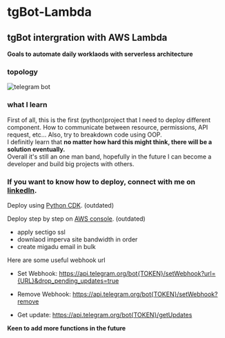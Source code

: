 
# tgBot-Lambda

## tgBot intergration with AWS Lambda

**Goals to automate daily worklaods with serverless architecture**

### topology

![telegram bot](https://user-images.githubusercontent.com/95681896/231325036-f752fc95-3a95-4c3d-ad6c-27896572cd43.jpg)

### what I learn
  First of all, this is the first (python)project that I need to deploy different component. How to communicate between resource, permissions, API request, etc... Also, try to breakdown code using OOP.  
  I definitly learn that **no matter how hard this might think, there will be a solution eventually.**  
  Overall it's still an one man band, hopefully in the future I can become a developer and build big projects with others.  


### If you want to know how to deploy, connect with me on [linkedIn](https://www.linkedin.com/in/potawian1998/).

Deploy using [Python CDK](https://github.com/polo871209/tgBot-Lambda/tree/aws-cdk). (outdated)

Deploy step by step on [AWS console](https://github.com/polo871209/tgBot-Lambda/blob/main/deploy.md). (outdated)

- apply sectigo ssl
- downlaod imperva site bandwidth in order
- create migadu email in bulk

Here are some useful webhook url

- Set Webhook:
https://api.telegram.org/bot{TOKEN}/setWebhook?url={URL}&drop_pending_updates=true

- Remove Webhook:
https://api.telegram.org/bot{TOKEN}/setWebhook?remove

- Get update:
https://api.telegram.org/bot{TOKEN}/getUpdates

**Keen to add more functions in the future**

